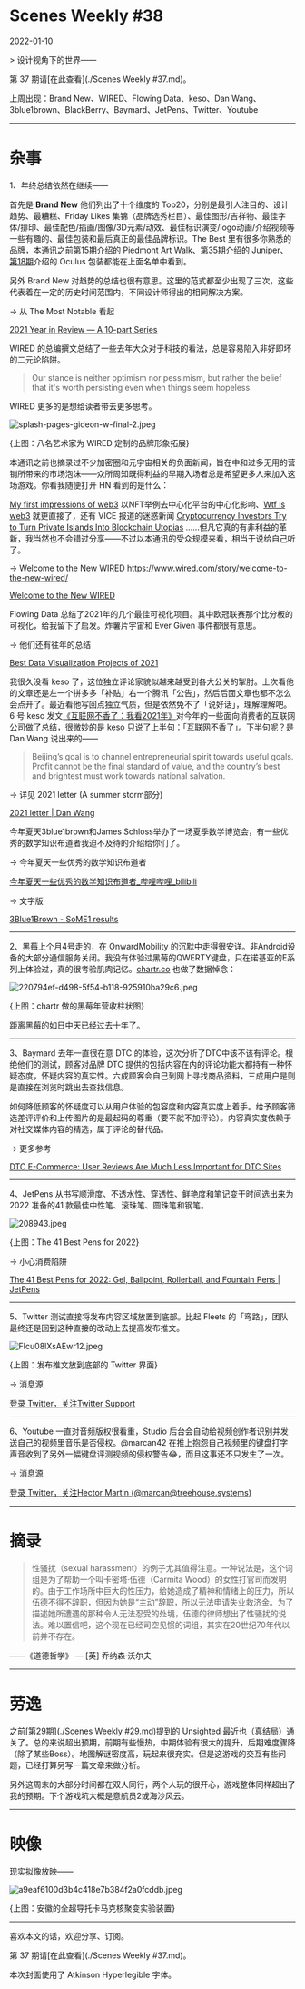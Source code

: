 # Scenes Weekly #38

2022-01-10

\> 设计视角下的世界——

第 37 期请[在此查看](./Scenes Weekly #37.md)。

上周出现：Brand New、WIRED、Flowing Data、keso、Dan Wang、3blue1brown、BlackBerry、Baymard、JetPens、Twitter、Youtube

---

# 杂事

1、年终总结依然在继续——



首先是 **Brand New** 他们列出了十个维度的 Top20，分别是最引人注目的、设计趋势、最糟糕、Friday Likes 集锦（品牌选秀栏目）、最佳图形/吉祥物、最佳字体/排印、最佳配色/插画/图像/3D元素/动效、最佳标识演变/logo动画/介绍视频等一些有趣的、最佳包装和最后真正的最佳品牌标识。The Best 里有很多你熟悉的品牌，本通讯之前[第15期](https://mp.weixin.qq.com/s/ONniYSBNkSkyEMRNEdiplg)介绍的 Piedmont Art Walk、[第35期](https://designscenes.zhubai.love/posts/2084557610719649792)介绍的 Juniper、[第18期](https://mp.weixin.qq.com/s/SrUwpBE0u3rZfzPk2tM-ew)介绍的 Oculus 包装都能在上面名单中看到。

另外 Brand New 对趋势的总结也很有意思。这里的范式都至少出现了三次，这些代表着在一定的历史时间范围内，不同设计师得出的相同解决方案。

→ 从 The Most Notable 看起

[2021 Year in Review — A 10-part Series](https://www.underconsideration.com/brandnew/archives/the_year_in_review_part_1_the_most_notable_2021.php)



WIRED 的总编撰文总结了一些去年大众对于科技的看法，总是容易陷入非好即坏的二元论陷阱。

> Our stance is neither optimism nor pessimism, but rather the belief that it's worth persisting even when things seem hopeless.

WIRED 更多的是想给读者带去更多思考。

![splash-pages-gideon-w-final-2.jpeg](Scenes%20Weekly%20%2338.assets/splash-pages-gideon-w-final-2.jpeg)

{上图：八名艺术家为 WIRED 定制的品牌形象拓展}

本通讯之前也摘录过不少加密圈和元宇宙相关的负面新闻，旨在中和过多无用的营销所带来的市场泡沫——众所周知既得利益的早期入场者总是希望更多人来加入这场游戏。你看我随便打开 HN 看到的是什么：

[My first impressions of web3](https://moxie.org/2022/01/07/web3-first-impressions.html) 以NFT举例去中心化平台的中心化影响、[Wtf is web3](https://cobie.substack.com/p/wtf-is-web3) 就更直接了，还有 VICE 报道的迷惑新闻 [Cryptocurrency Investors Try to Turn Private Islands Into Blockchain Utopias](https://www.vice.com/en/article/z3n38x/cryptocurrency-investors-try-to-turn-private-islands-into-blockchain-utopias)  ……但凡它真的有非利益的革新，我当然也不会错过分享——不过以本通讯的受众规模来看，相当于说给自己听了。

→ Welcome to the New WIRED
https://www.wired.com/story/welcome-to-the-new-wired/

[Welcome to the New WIRED](https://www.wired.com/story/welcome-to-the-new-wired/)



Flowing Data 总结了2021年的几个最佳可视化项目。其中欧冠联赛那个比分板的可视化，给我留下了启发。炸薯片宇宙和 Ever Given 事件都很有意思。

→ 他们还有往年的总结

[Best Data Visualization Projects of 2021](https://flowingdata.com/2021/12/31/best-of-2021/)



我很久没看 keso 了，这位独立评论家貌似越来越受到各大公关的掣肘。上次看他的文章还是左一个拼多多「补贴」右一个腾讯「公告」，然后后面文章也都不怎么会点开了。最近看他写回点独立气质，但是依然免不了「说好话」，理解理解吧。6 号 keso 发文[《互联网不香了：我看2021年》](https://mp.weixin.qq.com/s/yv_t5sh3hv_InoHFYsg5MQ)对今年的一些面向消费者的互联网公司做了总结，很微妙的是 keso 只说了上半句：「互联网不香了」。下半句呢？是 Dan Wang 说出来的——

> Beijing’s goal is to channel entrepreneurial spirit towards useful goals. Profit cannot be the final standard of value, and the country’s best and brightest must work towards national salvation.

→ 详见 2021 letter (A summer storm部分)

[2021 letter | Dan Wang](https://danwang.co/2021-letter/)



今年夏天3blue1brown和James Schloss举办了一场夏季数学博览会，有一些优秀的数学知识布道者我迫不及待的介绍给你们了。

→ 今年夏天一些优秀的数学知识布道者

[今年夏天一些优秀的数学知识布道者_哔哩哔哩_bilibili](https://www.bilibili.com/video/BV12q4y1m75B)

→ 文字版

[3Blue1Brown - SoME1 results](https://www.3blue1brown.com/blog/some1-results)

---

2、黑莓上个月4号走的，在 OnwardMobility 的沉默中走得很安详。非Android设备的大部分通信服务关闭。我没有体验过黑莓的QWERTY键盘，只在诺基亚的E系列上体验过，真的很考验肌肉记忆。[chartr.co](https://www.chartr.co/newsletters/2022/1/5/rip-your-old-blackberry) 也做了数据悼念：

![220794ef-d498-5f54-b118-925910ba29c6.jpeg](Scenes%20Weekly%20%2338.assets/220794ef-d498-5f54-b118-925910ba29c6.jpeg)

{上图：chartr 做的黑莓年营收柱状图}

距离黑莓的如日中天已经过去十年了。

---

3、Baymard 去年一直很在意 DTC 的体验，这次分析了DTC中该不该有评论。根绝他们的测试，顾客对品牌 DTC 提供的包括内容在内的评论功能大都持有一种怀疑态度，怀疑内容的真实性。六成顾客会自己到网上寻找商品资料，三成用户是则是直接在浏览时跳出去查找信息。

如何降低顾客的怀疑度可以从用户体验的包容度和内容真实度上着手。给予顾客筛选差评评价和上传图片的是最起码的尊重（要不就不加评论）。内容真实度依赖于对社交媒体内容的精选，属于评论的替代品。

→ 更多参考

[DTC E-Commerce: User Reviews Are Much Less Important for DTC Sites](https://baymard.com/blog/user-reviews-dtc)

---

4、JetPens  从书写顺滑度、不透水性、穿透性、鲜艳度和笔记变干时间选出来为 2022 准备的41 款最佳中性笔、滚珠笔、圆珠笔和钢笔。

![208943.jpeg](Scenes%20Weekly%20%2338.assets/208943.jpeg)

{上图：The 41 Best Pens for 2022}

→ 小心消费陷阱

[The 41 Best Pens for 2022: Gel, Ballpoint, Rollerball, and Fountain Pens | JetPens](https://www.jetpens.com/blog/The-41-Best-Pens-for-2022-Gel-Ballpoint-Rollerball-and-Fountain-Pens/pt/974)

---

5、Twitter 测试直接将发布内容区域放置到底部。比起 Fleets 的「弯路」，团队最终还是回到这种直接的改动上去提高发布推文。

![FIcu08lXsAEwr12.jpeg](Scenes%20Weekly%20%2338.assets/FIcu08lXsAEwr12.jpeg)

{上图：发布推文放到底部的 Twitter 界面}

→ 消息源

[登录 Twitter，关注Twitter Support](https://twitter.com/TwitterSupport/status/1479202496467898376)

---

6、Youtube 一直对音频版权很看重，Studio 后台会自动给视频创作者识别并发送自己的视频里音乐是否侵权。@marcan42 在推上抱怨自己视频里的键盘打字声音收到了另外一幅键盘评测视频的侵权警告😂，而且这事还不只发生了一次。

→ 消息源

[登录 Twitter，关注Hector Martin (@marcan@treehouse.systems)](https://twitter.com/marcan42/status/1478858881283821569)

---

# 摘录

> 性骚扰（sexual harassment）的例子尤其值得注意。一种说法是，这个词组是为了帮助一个叫卡密塔·伍德（Carmita Wood）的女性打官司而发明的。由于工作场所中巨大的性压力，给她造成了精神和情绪上的压力，所以伍德不得不辞职，但因为她是“主动”辞职，所以无法申请失业救济金。为了描述她所遭遇的那种令人无法忍受的处境，伍德的律师想出了性骚扰的说法。难以置信吧，这个现在已经司空见惯的词组，其实在20世纪70年代以前并不存在。

——《道德哲学》 — [英] 乔纳森·沃尔夫

---

# 劳逸

之前[第29期](./Scenes Weekly #29.md)提到的 Unsighted 最近也（真结局）通关了。总的来说超出预期，前期有些慢热，中期体验有很大的提升，后期难度骤降（除了某些Boss）。地图解谜密度高，玩起来很充实。但是这游戏的交互有些问题，已经打算另写一篇文章来做分析。

另外这周末的大部分时间都在双人同行，两个人玩的很开心，游戏整体同样超出了我的预期。下个游戏坑大概是意航员2或海沙风云。

---

# 映像

现实拟像放映——

![a9eaf6100d3b4c418e7b384f2a0fcddb.jpeg](Scenes%20Weekly%20%2338.assets/a9eaf6100d3b4c418e7b384f2a0fcddb.jpeg)

{上图：安徽的全超导托卡马克核聚变实验装置}

---

喜欢本文的话，欢迎分享、订阅。

第 37 期请[在此查看](./Scenes Weekly #37.md)。

本次封面使用了 Atkinson Hyperlegible 字体。